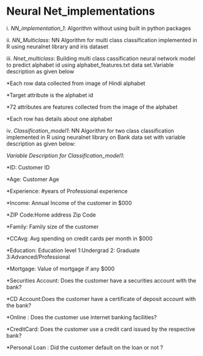 # Neural Net_implementations
i. *NN_implementation_1*: Algorithm without using built in python packages

ii. *NN_Multiclass*: NN Algorithm for multi class classification implemented in R using neuralnet library and iris dataset

iii. *Nnet_multiclass*: Building multi class cassification neural network model to predict alphabet id using alphabet_features.txt data set.Variable description as given below

  *Each row data collected from image of Hindi alphabet

  *Target attribute is the alphabet id

  *72 attributes are features collected from the image of the alphabet

  *Each row has details about one alphabet

iv. *Classification_model1*: NN Algorithm for two class classification implemented in R using neuralnet library on Bank data set with variable description as given below:

*Variable Description for Classification_model1*:

*ID: Customer ID

*Age: Customer Age

*Experience: #years of Professional experience

*Income: Annual Income of the customer in $000

*ZIP Code:Home address Zip Code

*Family: Family size of the customer 

*CCAvg: Avg spending on credit cards per month in $000

*Education: Education level 1:Undergrad 2: Graduate 3:Advanced/Professional 

*Mortgage: Value of mortgage if any $000

*Securities Account: Does the customer have a securities account with the bank?

*CD Account:Does the customer have a certificate of deposit account with the bank?

*Online : Does the customer use internet banking facilities?

*CreditCard: Does the customer use a credit card issued by the respective bank?

*Personal Loan : Did the customer default on the loan or not ?



